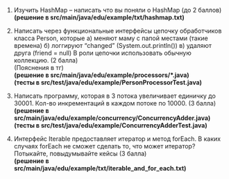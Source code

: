 1) Изучить HashMap – написать что вы поняли о  HashMap (до 2 баллов)  
**(решение в src/main/java/edu/example/txt/hashmap.txt)**

2) Написать через функциональные интерфейсы цепочку обработчиков класса Person, которые 
  а) меняют маму с папой местами (такие времена) 
  б) логгируют “changed” (System.out.println()) 
  в) удаляют друга (friend = null) 
В роли цепочки использовать обычную коллекцию. (2 балла)  
(Пояснения в тг)  
**(решение в src/main/java/edu/example/processors/*.java)**  
**(тесты в src/test/java/edu/example/PersonProcessorTest.java)**

3) Написать программу, которая в 3 потока увеличивает единичку до 30001. Кол-во инкрементаций в каждом потоке по 10000. (3 балла)  
**(решение в src/main/java/edu/example/concurrency/ConcurrencyAdder.java)**  
**(тесты в src/test/java/edu/example/ConcurrencyAdderTest.java)**

4) Интерфейс Iterable предоставляет итератор и метод forEach. В каких случаях forEach не сможет сделать то, что может итератор? Потыкайте, повыдумывайте кейсы (3 балла)  
**(решение в src/main/java/edu/example/txt/iterable_and_for_each.txt)**